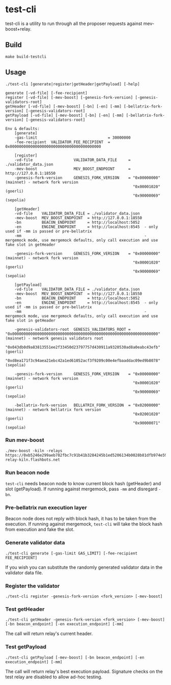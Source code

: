 # test-cli

test-cli is a utility to run through all the proposer requests against mev-boost+relay.

## Build

```
make build-testcli
```

## Usage

```
./test-cli [generate|register|getHeader|getPayload] [-help]

generate [-vd-file] [-fee-recipient]
register [-vd-file] [-mev-boost] [-genesis-fork-version] [-genesis-validators-root]
getHeader [-vd-file] [-mev-boost] [-bn] [-en] [-mm] [-bellatrix-fork-version] [-genesis-validators-root]
getPayload [-vd-file] [-mev-boost] [-bn] [-en] [-mm] [-bellatrix-fork-version] [-genesis-validators-root]

Env & defaults:
	[generate]
	-gas-limit                               = 30000000
	-fee-recipient  VALIDATOR_FEE_RECIPIENT  = 0x0000000000000000000000000000000000000000

	[register]
	-vd-file                  VALIDATOR_DATA_FILE     = ./validator_data.json
	-mev-boost                MEV_BOOST_ENDPOINT      = http://127.0.0.1:18550
	-genesis-fork-version     GENESIS_FORK_VERSION    = "0x00000000" (mainnet) - network fork version
														"0x00001020" (goerli)
	                                                    "0x90000069" (sepolia)

	[getHeader]
	-vd-file    VALIDATOR_DATA_FILE = ./validator_data.json
	-mev-boost  MEV_BOOST_ENDPOINT  = http://127.0.0.1:18550
	-bn         BEACON_ENDPOINT     = http://localhost:5052
	-en         ENGINE_ENDPOINT     = http://localhost:8545  - only used if -mm is passed or pre-bellatrix
	-mm                                                      - mergemock mode, use mergemock defaults, only call execution and use fake slot in getHeader

	-genesis-fork-version     GENESIS_FORK_VERSION    = "0x00000000" (mainnet) - network fork version
														"0x00001020" (goerli)
	                                                    "0x90000069" (sepolia)

	[getPayload]
	-vd-file    VALIDATOR_DATA_FILE = ./validator_data.json
	-mev-boost  MEV_BOOST_ENDPOINT  = http://127.0.0.1:18550
	-bn         BEACON_ENDPOINT     = http://localhost:5052
	-en         ENGINE_ENDPOINT     = http://localhost:8545  - only used if -mm is passed or pre-bellatrix
	-mm                                                      - mergemock mode, use mergemock defaults, only call execution and use fake slot in getHeader

	-genesis-validators-root  GENESIS_VALIDATORS_ROOT = "0x0000000000000000000000000000000000000000000000000000000000000000" (mainnet) - network genesis validators root
														"0x043db0d9a83813551ee2f33450d23797757d430911a9320530ad8a0eabc43efb" (goerli)
	                                                    "0xd8ea171f3c94aea21ebc42a1ed61052acf3f9209c00e4efbaaddac09ed9b8078" (sepolia)

	-genesis-fork-version     GENESIS_FORK_VERSION    = "0x00000000" (mainnet) - network fork version
														"0x00001020" (goerli)
	                                                    "0x90000069" (sepolia)

	-bellatrix-fork-version   BELLATRIX_FORK_VERSION  = "0x02000000" (mainnet) - network bellatrix fork version
														"0x02001020" (goerli)
	                                                    "0x90000071" (sepolia)
```

### Run mev-boost

```
./mev-boost -kiln -relays https://0xb5246e299aeb782fbc7c91b41b3284245b1ed5206134b0028b81dfb974e5900616c67847c2354479934fc4bb75519ee1@builder-relay-kiln.flashbots.net
```

### Run beacon node

`test-cli` needs beacon node to know current block hash (getHeader) and slot (getPayload).
If running against mergemock, pass `-mm` and disregard `-bn`.

### Pre-bellatrix run execution layer

Beacon node does not reply with block hash, it has to be taken from the execution.
If running against mergemock, `test-cli` will take the block hash from execution and fake the slot.

### Generate validator data

```
./test-cli generate [-gas-limit GAS_LIMIT] [-fee-recipient FEE_RECIPIENT]
```

If you wish you can substitute the randomly generated validator data in the validator data file.

### Register the validator

```
./test-cli register -genesis-fork-version <fork_version> [-mev-boost]
```

### Test getHeader

```
./test-cli getHeader -genesis-fork-version <fork_version> [-mev-boost] [-bn beacon_endpoint] [-en execution_endpoint] [-mm]
```

The call will return relay's current header.

### Test getPayload

```
./test-cli getPayload [-mev-boost] [-bn beacon_endpoint] [-en execution_endpoint] [-mm]
```

The call will return relay's best execution payload.
Signature checks on the test relay are disabled to allow ad-hoc testing.
